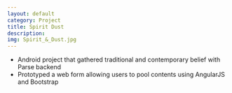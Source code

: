 ```yaml
---
layout: default
category: Project
title: Spirit Dust
description:
img: Spirit_&_Dust.jpg
---
```

* Android project that gathered traditional and contemporary belief with Parse backend
* Prototyped a web form allowing users to pool contents using AngularJS and Bootstrap

